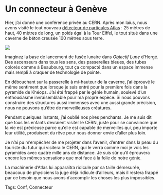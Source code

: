# Un connecteur à Genève

Hier, j’ai donné une conférence privée au CERN. Après mon laïus, nous avons visité le tout nouveau [détecteur de particules Atlas](http://fr.wikipedia.org/wiki/Atlas_(CERN)) : 25 mètres de haut, 40 mètres de long, un poids égal à la Tour Eiffel, le tout situé dans une caverne de béton creusée 100 mètres sous terre.

![](http://tcrouzet.comhttps://tcrouzet.com/images_tc/atlas.jpg)

Imaginez la base de lancement de fusée lunaire dans *Objectif Lune* d’Hergé. Des ascenseurs dans tous les sens, des passerelles bleues, des tubes colorés comme à Beaubourg, tout ça compacté dans un espace immense mais rempli à craquer de technologie de pointe.

En débouchant sur la passerelle à mi-hauteur de la caverne, j’ai éprouvé le même sentiment que lorsque je suis entré pour la première fois dans la pyramide de Khéops. J’ai été frappé par le génie humain, soulevé d’un enthousiasme invraisemblable pour ma propre espèce. Si nous pouvons construire des structures aussi immenses avec une aussi grande précision, nous ne pouvons qu’être de merveilleuses créatures.

Pendant quelques instants, j’ai oublié nos pires penchants. Je me suis dit que tous les enfants devraient visiter le CERN, juste pour se convaincre que la vie est précieuse parce qu’elle est capable de merveilles qui, peu importe leur utilité, produisent du rêve pour nous donner envie d’aller plus loin.

Je n’ai pu m’empêcher de me projeter dans l’avenir, d’entrer dans la peau du touriste du futur qui visitera le CERN, qui le verra comme moi je vois les pyramides avec quatre mille ans de distance. Je suis sûr qu’il éprouvera encore les mêmes sensations que moi face à la folie de notre génie.

La machinerie d’Atlas lui apparaîtra ridicule par sa taille démesurée, beaucoup de physiciens la juge déjà ridicule d’ailleurs, mais il restera frappé par ce besoin que nous avons d’accomplir les choses les plus impossibles.

Tags: Conf, Connecteur